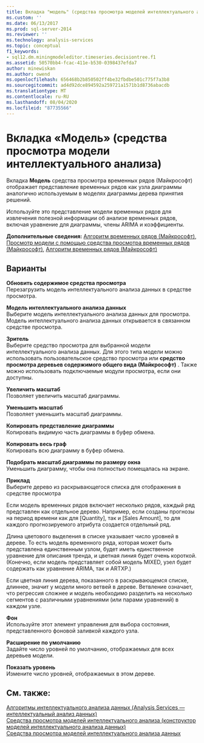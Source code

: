 ```yaml
---
title: Вкладка "модель" (средства просмотра моделей интеллектуального анализа данных) | Документация Майкрософт
ms.custom: ''
ms.date: 06/13/2017
ms.prod: sql-server-2014
ms.reviewer: ''
ms.technology: analysis-services
ms.topic: conceptual
f1_keywords:
- sql12.dm.miningmodeleditor.timeseries.decisiontree.f1
ms.assetid: 50570bb4-fcac-411e-b530-0398437efda7
author: minewiskan
ms.author: owend
ms.openlocfilehash: 656468b2b850502ff4be32fbdbe501c775f7a3b8
ms.sourcegitcommit: ad4d92dce894592a259721a1571b1d8736abacdb
ms.translationtype: MT
ms.contentlocale: ru-RU
ms.lasthandoff: 08/04/2020
ms.locfileid: "87735566"
---
```

# <a name="model-tab-mining-model-viewers"></a>Вкладка «Модель» (средства просмотра модели интеллектуального анализа)
  Вкладка **Модель** средства просмотра временных рядов (Майкрософт) отображает представление временных рядов как узла диаграммы аналогично используемым в моделях диаграммы дерева принятия решений.  
  
 Используйте это представление модели временных рядов для извлечения полезной информации об анализе временных рядов, включая уравнение для диаграммы, члены ARIMA и коэффициенты.  
  
 **Дополнительные сведения:** [Алгоритм временных рядов (Майкрософт)](data-mining/microsoft-time-series-algorithm.md), [Просмотр модели с помощью средства просмотра временных рядов (Майкрософт)](data-mining/browse-a-model-using-the-microsoft-time-series-viewer.md), [Алгоритм временных рядов (Майкрософт)](data-mining/microsoft-time-series-algorithm.md)  
  
## <a name="options"></a>Варианты  
 **Обновить содержимое средства просмотра**  
 Перезагрузить модель интеллектуального анализа данных в средстве просмотра.  
  
 **Модель интеллектуального анализа данных**  
 Выберите модель интеллектуального анализа данных для просмотра. Модель интеллектуального анализа данных открывается в связанном средстве просмотра.  
  
 **Зритель**  
 Выберите средство просмотра для выбранной модели интеллектуального анализа данных. Для этого типа модели можно использовать пользовательское средство просмотра или **средство просмотра деревьев содержимого общего вида (Майкрософт)** . Также можно использовать подключаемые модули просмотра, если они доступны.  
  
 **Увеличить масштаб**  
 Позволяет увеличить масштаб диаграммы.  
  
 **Уменьшить масштаб**  
 Позволяет уменьшить масштаб диаграммы.  
  
 **Копировать представление диаграммы**  
 Копировать видимую часть диаграммы в буфер обмена.  
  
 **Копировать весь граф**  
 Копировать всю диаграмму в буфер обмена.  
  
 **Подобрать масштаб диаграммы по размеру окна**  
 Уменьшить диаграмму, чтобы она полностью помещалась на экране.  
  
 **Приклад**  
 Выберите дерево из раскрывающегося списка для отображения в средстве просмотра  
  
 Если модель временных рядов включает несколько рядов, каждый ряд представлен как отдельное дерево. Например, если созданы прогнозы на период времени как для [Quantity], так и [Sales Amount], то для каждого прогнозируемого атрибута создается отдельный ряд.  
  
 Длина цветового выделения в списке указывает число уровней в дереве. То есть модель временного ряда, которая может быть представлена единственным узлом, будет иметь единственное уравнение для описания тренда, и цветная линия будет очень короткой. (Конечно, если модель представляет собой модель MIXED, узел будет содержать как уравнение ARIMA, так и ARTXP.)  
  
 Если цветная линия дерева, показанного в раскрывающемся списке, длиннее, значит у модели много ветвей в дереве. Ветвление означает, что регрессия сложнее и модель необходимо разделить на несколько сегментов с различными уравнениями (или парами уравнений) в каждом узле.  
  
 **Фон**  
 Используйте этот элемент управления для выбора состояния, представленного фоновой заливкой каждого узла.  
  
 **Расширение по умолчанию**  
 Задайте число уровней по умолчанию, отображаемых для всех деревьев модели.  
  
 **Показать уровень**  
 Измените число уровней, отображаемых в этом дереве.  
  
## <a name="see-also"></a>См. также:  
 [Алгоритмы интеллектуального анализа данных &#40;Analysis Services — интеллектуальный анализ данных&#41;](data-mining/data-mining-algorithms-analysis-services-data-mining.md)   
 [Средства просмотра моделей интеллектуального анализа &#40;конструктор моделей интеллектуального анализа данных&#41;](mining-model-viewers-data-mining-model-designer.md)   
 [Средства просмотра моделей интеллектуального анализа данных](data-mining/data-mining-model-viewers.md)  
  
  
